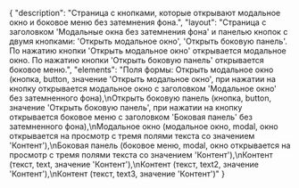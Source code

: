 {
"description": "Страница с кнопками, которые открывают модальное окно и боковое меню без затемнения фона.",
"layout": "Страница с заголовком 'Модальные окна без затемнения фона' и панелью кнопок с двумя кнопками: 'Открыть модальное окно', 'Открыть боковую панель'. По нажатию кнопки 'Открыть модальное окно' открывается модальное окно. По нажатию кнопки 'Открыть боковую панель' открывается боковое меню.",
"elements": "Поля формы: Открыть модальное окно (кнопка, button, значение 'Открыть модальное окно', при нажатии на кнопку открывается модальное окно с заголовком 'Модальное окно' без затемненного фона),\nОткрыть боковую панель (кнопка, button, значение 'Открыть боковую панель', при нажатии на кнопку открывается боковое меню с заголовком 'Боковая панель' без затемненного фона),\nМодальное окно (модальное окно, modal, окно открывается на просмотр с тремя полями текста со значением 'Контент'),\nБоковая панель (боковое меню, modal, окно открывается на просмотр с тремя полями текста со значением 'Контент'),\nКонтент (текст, text, значение 'Контент'),\nКонтент (текст, text2, значение 'Контент'),\nКонтент (текст, text3, значение 'Контент')"
}